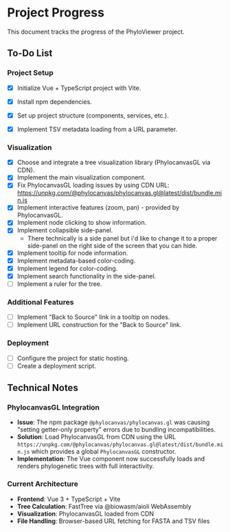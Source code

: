# Project Progress

This document tracks the progress of the PhyloViewer project.

## To-Do List

### Project Setup
- [x] Initialize Vue + TypeScript project with Vite.
- [x] Install npm dependencies.
- [x] Set up project structure (components, services, etc.).

- [x] Implement TSV metadata loading from a URL parameter.


### Visualization
- [x] Choose and integrate a tree visualization library (PhylocanvasGL via CDN).
- [x] Implement the main visualization component.
- [x] Fix PhylocanvasGL loading issues by using CDN URL: https://unpkg.com/@phylocanvas/phylocanvas.gl@latest/dist/bundle.min.js
- [x] Implement interactive features (zoom, pan) - provided by PhylocanvasGL.
- [x] Implement node clicking to show information.
- [x] Implement collapsible side-panel.
  - There technically is a side panel but i'd like to change it to a proper side-panel on the right side of the screen that you can hide.
- [x] Implement tooltip for node information.
- [x] Implement metadata-based color-coding.
- [x] Implement legend for color-coding.
- [x] Implement search functionality in the side-panel.
- [ ] Implement a ruler for the tree.

### Additional Features
- [ ] Implement "Back to Source" link in a tooltip on nodes.
- [ ] Implement URL construction for the "Back to Source" link.

### Deployment
- [ ] Configure the project for static hosting.
- [ ] Create a deployment script.

## Technical Notes

### PhylocanvasGL Integration
- **Issue**: The npm package `@phylocanvas/phylocanvas.gl` was causing "setting getter-only property" errors due to bundling incompatibilities.
- **Solution**: Load PhylocanvasGL from CDN using the URL `https://unpkg.com/@phylocanvas/phylocanvas.gl@latest/dist/bundle.min.js` which provides a global `PhylocanvasGL` constructor.
- **Implementation**: The Vue component now successfully loads and renders phylogenetic trees with full interactivity.

### Current Architecture
- **Frontend**: Vue 3 + TypeScript + Vite
- **Tree Calculation**: FastTree via @biowasm/aioli WebAssembly
- **Visualization**: PhylocanvasGL loaded from CDN
- **File Handling**: Browser-based URL fetching for FASTA and TSV files
